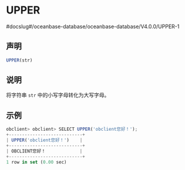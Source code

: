UPPER 
==========================
#docslug#/oceanbase-database/oceanbase-database/V4.0.0/UPPER-1


声明 
-----------------------

```javascript
UPPER(str)
```



说明 
-----------------------

将字符串 `str` 中的小写字母转化为大写字母。

示例 
-----------------------

```javascript
obclient> obclient> SELECT UPPER('obclient您好！');
+----------------------------+
| UPPER('obclient您好！')    |
+----------------------------+
| OBCLIENT您好！             |
+----------------------------+
1 row in set (0.00 sec)
```



